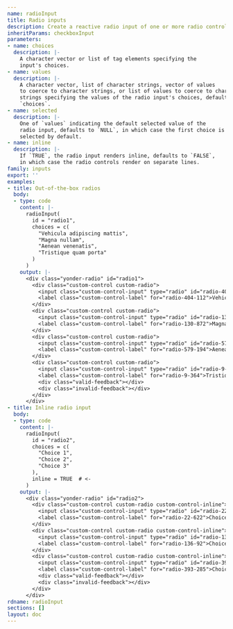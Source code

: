 ```yaml
---
name: radioInput
title: Radio inputs
description: Create a reactive radio input of one or more radio controls.
inheritParams: checkboxInput
parameters:
- name: choices
  description: |-
    A character vector or list of tag elements specifying the
    input's choices.
- name: values
  description: |-
    A character vector, list of character strings, vector of values
    to coerce to character strings, or list of values to coerce to character
    strings specifying the values of the radio input's choices, defaults to
    `choices`.
- name: selected
  description: |-
    One of `values` indicating the default selected value of the
    radio input, defaults to `NULL`, in which case the first choice is
    selected by default.
- name: inline
  description: |-
    If `TRUE`, the radio input renders inline, defaults to `FALSE`,
    in which case the radio controls render on separate lines.
family: inputs
export: ''
examples:
- title: Out-of-the-box radios
  body:
  - type: code
    content: |-
      radioInput(
        id = "radio1",
        choices = c(
          "Vehicula adipiscing mattis",
          "Magna nullam",
          "Aenean venenatis",
          "Tristique quam porta"
        )
      )
    output: |-
      <div class="yonder-radio" id="radio1">
        <div class="custom-control custom-radio">
          <input class="custom-control-input" type="radio" id="radio-404-112" name="radio1" value="Vehicula adipiscing mattis" checked autocomplete="off"/>
          <label class="custom-control-label" for="radio-404-112">Vehicula adipiscing mattis</label>
        </div>
        <div class="custom-control custom-radio">
          <input class="custom-control-input" type="radio" id="radio-130-872" name="radio1" value="Magna nullam" autocomplete="off"/>
          <label class="custom-control-label" for="radio-130-872">Magna nullam</label>
        </div>
        <div class="custom-control custom-radio">
          <input class="custom-control-input" type="radio" id="radio-579-194" name="radio1" value="Aenean venenatis" autocomplete="off"/>
          <label class="custom-control-label" for="radio-579-194">Aenean venenatis</label>
        </div>
        <div class="custom-control custom-radio">
          <input class="custom-control-input" type="radio" id="radio-9-364" name="radio1" value="Tristique quam porta" autocomplete="off"/>
          <label class="custom-control-label" for="radio-9-364">Tristique quam porta</label>
          <div class="valid-feedback"></div>
          <div class="invalid-feedback"></div>
        </div>
      </div>
- title: Inline radio input
  body:
  - type: code
    content: |-
      radioInput(
        id = "radio2",
        choices = c(
          "Choice 1",
          "Choice 2",
          "Choice 3"
        ),
        inline = TRUE  # <-
      )
    output: |-
      <div class="yonder-radio" id="radio2">
        <div class="custom-control custom-radio custom-control-inline">
          <input class="custom-control-input" type="radio" id="radio-22-622" name="radio2" value="Choice 1" checked autocomplete="off"/>
          <label class="custom-control-label" for="radio-22-622">Choice 1</label>
        </div>
        <div class="custom-control custom-radio custom-control-inline">
          <input class="custom-control-input" type="radio" id="radio-136-92" name="radio2" value="Choice 2" autocomplete="off"/>
          <label class="custom-control-label" for="radio-136-92">Choice 2</label>
        </div>
        <div class="custom-control custom-radio custom-control-inline">
          <input class="custom-control-input" type="radio" id="radio-393-285" name="radio2" value="Choice 3" autocomplete="off"/>
          <label class="custom-control-label" for="radio-393-285">Choice 3</label>
          <div class="valid-feedback"></div>
          <div class="invalid-feedback"></div>
        </div>
      </div>
rdname: radioInput
sections: []
layout: doc
---
```

